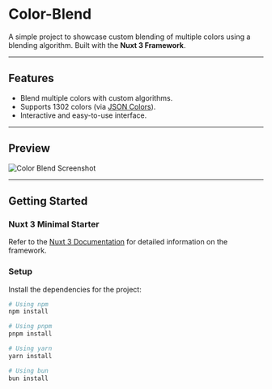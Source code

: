 # **Color-Blend**  

A simple project to showcase custom blending of multiple colors using a blending algorithm. Built with the **Nuxt 3 Framework**.

---

## **Features**  
- Blend multiple colors with custom algorithms.
- Supports 1302 colors (via [JSON Colors](https://github.com/cheprasov/json-colors)).
- Interactive and easy-to-use interface.  

---

## **Preview**  
![Color Blend Screenshot](https://github.com/user-attachments/assets/a8f4a4b0-a02a-442f-aff8-974cd7d0ae67)  

---

## **Getting Started**  

### **Nuxt 3 Minimal Starter**  
Refer to the [Nuxt 3 Documentation](https://nuxt.com/docs) for detailed information on the framework.  

### **Setup**  
Install the dependencies for the project:  

```bash
# Using npm
npm install

# Using pnpm
pnpm install

# Using yarn
yarn install

# Using bun
bun install
